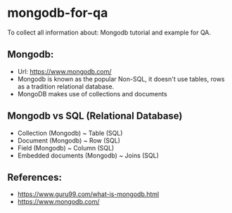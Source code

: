 # mongodb-for-qa
To collect all information about: Mongodb tutorial and example for QA.

## Mongodb: 
- Url: https://www.mongodb.com/
- Mongodb is known as the popular Non-SQL, it doesn't use tables, rows as a tradition relational database.
- MongoDB makes use of collections and documents


## Mongodb vs SQL (Relational Database)

- Collection (Mongodb) ~ Table (SQL)
- Document (Mongodb) ~ Row (SQL)
- Field (Mongodb) ~ Column (SQL)
- Embedded documents (Mongodb) ~ Joins (SQL)



## References:
- https://www.guru99.com/what-is-mongodb.html
- https://www.mongodb.com/
